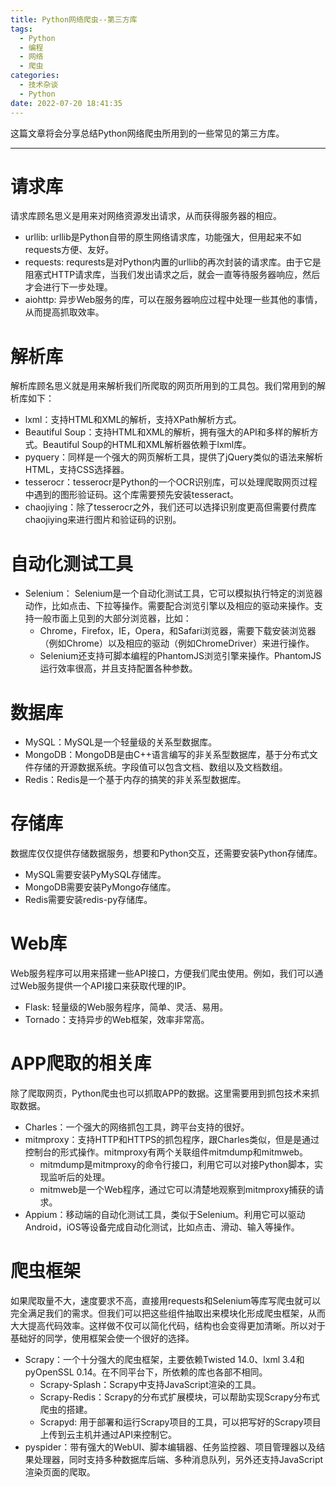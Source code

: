 ```yaml
---
title: Python网络爬虫--第三方库
tags: 
  - Python
  - 编程
  - 网络
  - 爬虫
categories:
  - 技术杂谈
  - Python
date: 2022-07-20 18:41:35
---
```

这篇文章将会分享总结Python网络爬虫所用到的一些常见的第三方库。
<!--more-->
***
# **请求库**
请求库顾名思义是用来对网络资源发出请求，从而获得服务器的相应。
+ urllib: urllib是Python自带的原生网络请求库，功能强大，但用起来不如requests方便、友好。
+ requests: requrests是对Python内置的urllib的再次封装的请求库。由于它是阻塞式HTTP请求库，当我们发出请求之后，就会一直等待服务器响应，然后才会进行下一步处理。
+ aiohttp: 异步Web服务的库，可以在服务器响应过程中处理一些其他的事情，从而提高抓取效率。

# **解析库**
解析库顾名思义就是用来解析我们所爬取的网页所用到的工具包。我们常用到的解析库如下：
+ lxml：支持HTML和XML的解析，支持XPath解析方式。
+ Beautiful Soup：支持HTML和XML的解析，拥有强大的API和多样的解析方式。Beautiful Soup的HTML和XML解析器依赖于lxml库。
+ pyquery：同样是一个强大的网页解析工具，提供了jQuery类似的语法来解析HTML，支持CSS选择器。
+ tesserocr：tesserocr是Python的一个OCR识别库，可以处理爬取网页过程中遇到的图形验证码。这个库需要预先安装tesseract。
+ chaojiying：除了tesserocr之外，我们还可以选择识别度更高但需要付费库chaojiying来进行图片和验证码的识别。

# **自动化测试工具**
+ Selenium： Selenium是一个自动化测试工具，它可以模拟执行特定的浏览器动作，比如点击、下拉等操作。需要配合浏览引擎以及相应的驱动来操作。支持一般市面上见到的大部分浏览器，比如：
	* Chrome，Firefox，IE，Opera，和Safari浏览器，需要下载安装浏览器（例如Chrome）以及相应的驱动（例如ChromeDriver）来进行操作。
	* Selenium还支持可脚本编程的PhantomJS浏览引擎来操作。PhantomJS运行效率很高，并且支持配置各种参数。

# **数据库**
+ MySQL：MySQL是一个轻量级的关系型数据库。
+ MongoDB：MongoDB是由C++语言编写的非关系型数据库，基于分布式文件存储的开源数据系统。字段值可以包含文档、数组以及文档数组。
+ Redis：Redis是一个基于内存的搞笑的非关系型数据库。

# **存储库**
数据库仅仅提供存储数据服务，想要和Python交互，还需要安装Python存储库。
+ MySQL需要安装PyMySQL存储库。
+ MongoDB需要安装PyMongo存储库。
+ Redis需要安装redis-py存储库。

# **Web库**
Web服务程序可以用来搭建一些API接口，方便我们爬虫使用。例如，我们可以通过Web服务提供一个API接口来获取代理的IP。
+ Flask: 轻量级的Web服务程序，简单、灵活、易用。
+ Tornado：支持异步的Web框架，效率非常高。

# **APP爬取的相关库**
除了爬取网页，Python爬虫也可以抓取APP的数据。这里需要用到抓包技术来抓取数据。
+ Charles：一个强大的网络抓包工具，跨平台支持的很好。
+ mitmproxy：支持HTTP和HTTPS的抓包程序，跟Charles类似，但是是通过控制台的形式操作。mitmproxy有两个关联组件mitmdump和mitmweb。
	* mitmdump是mitmproxy的命令行接口，利用它可以对接Python脚本，实现监听后的处理。
	* mitmweb是一个Web程序，通过它可以清楚地观察到mitmproxy捕获的请求。
+ Appium：移动端的自动化测试工具，类似于Selenium。利用它可以驱动Android，iOS等设备完成自动化测试，比如点击、滑动、输入等操作。

# **爬虫框架**
如果爬取量不大，速度要求不高，直接用requests和Selenium等库写爬虫就可以完全满足我们的需求。但我们可以把这些组件抽取出来模块化形成爬虫框架，从而大大提高代码效率。这样做不仅可以简化代码，结构也会变得更加清晰。所以对于基础好的同学，使用框架会使一个很好的选择。
+ Scrapy：一个十分强大的爬虫框架，主要依赖Twisted 14.0、lxml 3.4和pyOpenSSL 0.14。在不同平台下，所依赖的库也各部不相同。
	* Scrapy-Splash：Scrapy中支持JavaScript渲染的工具。
	* Scrapy-Redis：Scrapy的分布式扩展模块，可以帮助实现Scrapy分布式爬虫的搭建。
	* Scrapyd: 用于部署和运行Scrapy项目的工具，可以把写好的Scrapy项目上传到云主机并通过API来控制它。
+ pyspider：带有强大的WebUI、脚本编辑器、任务监控器、项目管理器以及结果处理器，同时支持多种数据库后端、多种消息队列，另外还支持JavaScript渲染页面的爬取。	